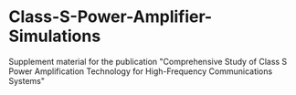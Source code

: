 # Class-S-Power-Amplifier-Simulations
Supplement material for the publication "Comprehensive Study of Class S Power Amplification Technology for High-Frequency Communications Systems"
